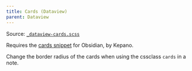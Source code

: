 ```yaml
---
title: Cards (Dataview)
parent: Dataview
---
```


Source: [`_dataview-cards.scss`](https://github.com/ElsaTam/obsidian-fancy-a-story/blob/main/scss/plugins/community/dataview/_dataview-cards.scss)

Requires the [cards snippet](https://github.com/kepano/obsidian-minimal/blob/master/src/scss/features/cards.scss) for Obsidian, by Kepano.

Change the border radius of the cards when using the cssclass `cards` in a note.